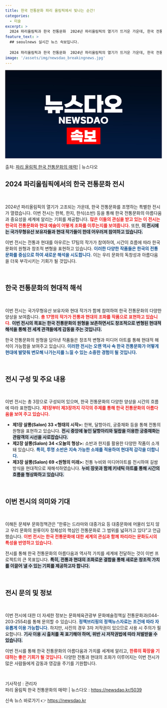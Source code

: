 ```yaml
---
title: 한국 전통문화 파리 올림픽에서 빛나는 순간!
categories:
  - 미술
excerpt: >
  2024 파리올림픽과 한국 전통문화  2024년 파리올림픽의 열기가 뜨거운 가운데, 한국 전통문화를 조명하는…
feature_text: >
  ## seoulnews 실시간 뉴스 속보입니다.

  2024 파리올림픽과 한국 전통문화  2024년 파리올림픽의 열기가 뜨거운 가운데, 한국 전통문화를 조명하는…
image: '/assets/img/newsdao_breakingnews.jpg'
---
```


![뉴스다오 속보](/assets/img/newsdao_breakingnews.jpg)

<p>출처: <a href="https://newsdao.kr/5039" rel="dofollow">파리 올림픽 한국 전통문화의 매력!</a> | 뉴스다오</p>

<h2 data-ke-size="size26">2024 파리올림픽에서의 한국 전통문화 전시</h2>

<p data-ke-size="size16">&nbsp;</p>

2024년 파리올림픽의 열기가 고조되는 가운데, 한국 전통문화를 조명하는 특별한 전시가 열렸습니다. 이번 전시는 한복, 한지, 한식(소반) 등을 통해 한국 전통문화의 아름다움과 중요성을 세계에 알리는 기회를 제공합니다. <b><span style="color: #ee2323;">많은 이들의 관심을 받고 있는 이 전시는 한국의 전통문화와 현대 예술이 어떻게 조화를 이루는지를 보여줍니다.</span></b> 또한, <b><span style="background-color: #21538527;">이 전시에는 국가무형유산 보유자들과 현대 작가들이 한데 어우러져 참여하고 있습니다.</span></b> 

이번 전시는 전통과 현대를 아우르는 17팀의 작가가 참여하여, 시간이 흐름에 따라 한국문화의 원형과 창조적 변형을 표현하고 있습니다. <b><span style="color: #1a5490;">이러한 다양한 작품들은 한국의 전통문화를 중심으로 하여 새로운 해석을 시도합니다.</span></b> 이는 우리 문화의 독창성과 아름다움을 더욱 부각시키는 기회가 될 것입니다.

<p data-ke-size="size16">&nbsp;</p>

<h2 data-ke-size="size26">한국 전통문화의 현대적 해석</h2>

<p data-ke-size="size16">&nbsp;</p>

이번 전시는 국가무형유산 보유자와 현대 작가가 함께 참여하여 한국 전통문화의 다양한 양상을 보여줍니다. <b><span style="color: #ee2323;">총 17명의 작가가 전통과 현대의 조화를 작품으로 표현하고 있습니다.</span></b> <b><span style="background-color: #21538527;">이번 전시의 목표는 한국 전통문화의 원형을 보존하면서도 창조적으로 변형된 현대적 해석을 통해 전 세계 관객들에게 감동을 주는 것입니다.</span></b> 

한국 전통문화의 원형을 담아낸 작품들은 창조적 변형과 미디어 아트를 통해 현대적 해석이 가능함을 보여주고 있습니다. <b><span style="color: #1a5490;">이러한 전시는 오랜 역사 속 한국 전통문화가 어떻게 현대에 발맞춰 변모해 나가는지를 느낄 수 있는 소중한 경험이 될 것입니다.</span></b>

<p data-ke-size="size16">&nbsp;</p>

<h2 data-ke-size="size26">전시 구성 및 주요 내용</h2>

<p data-ke-size="size16">&nbsp;</p>

이번 전시는 총 3장으로 구성되어 있으며, 한국 전통문화의 다양한 양상을 시간의 흐름에 따라 표현합니다. <b><span style="color: #ee2323;">제1장부터 제3장까지 각각의 주제를 통해 한국 전통문화의 아름다움을 보여 주고 있습니다.</span></b> 

<ul>
<li>
<b>제1장 살롱(Salon) 33 <형태의 시작>:</b> 한복, 달항아리, 궁중채화 등을 통해 전통의 원형을 표현하고 있습니다. <b><span style="background-color: #21538527;">전시 중앙에 놓인 달항아리와 밀랍을 이용한 궁중채화는 관람객의 시선을 사로잡습니다.</span></b>
</li>
<li>
<b>제2장 살롱(Salon) 34 <오늘의 형상>:</b> 소반과 한지를 활용한 다양한 작품이 소개돼 있습니다. <b><span style="color: #1a5490;">특히, 투명 소반은 지속 가능한 소재를 적용하여 현대적 감각을 더합니다.</span></b>
</li>
<li>
<b>제3장 살롱(Salon) 69 <원형의 미래>:</b> 전통 누비와 미디어아트를 전시하여 길쌈 방식을 현대적으로 재해석하였습니다. <b><span style="background-color: #21538527;">누비 장옷과 함께 키네틱 아트를 통해 시간의 흐름을 형상화하고 있습니다.</span></b>
</li>
</ul>

<p data-ke-size="size16">&nbsp;</p>

<h2 data-ke-size="size26">이번 전시의 의미와 기대</h2>

<p data-ke-size="size16">&nbsp;</p>

이해돈 문체부 문화정책관은 “한류는 드라마와 대중가요 등 대중문화에 머물러 있지 않고 우리 문화의 원류이자 정체성의 핵심인 전통문화로 그 범위를 넓혀가고 있다”고 언급했습니다. <b><span style="color: #ee2323;">이번 전시는 한국 전통문화에 대한 세계의 관심과 함께 파리라는 문화도시의 특성을 반영하고 있습니다.</span></b> 

전시를 통해 한국 전통문화의 아름다움과 역사적 가치를 세계에 전달하는 것이 이번 프로젝트의 큰 목표입니다. <b><span style="background-color: #21538527;">특히, 전통과 현대의 조화로운 결합을 통해 새로운 창조적 가치를 이끌어 낼 수 있는 기회를 제공하고자 합니다.</span></b> 

<p data-ke-size="size16">&nbsp;</p>

<h2 data-ke-size="size26">전시 문의 및 정보</h2>

<p data-ke-size="size16">&nbsp;</p>

이번 전시에 대한 더 자세한 정보는 문화체육관광부 문화예술정책실 전통문화과(044-203-2554)를 통해 문의할 수 있습니다. <b><span style="color: #1a5490;">정책브리핑의 정책뉴스자료는 조건에 따라 자유롭게 이용 가능합니다.</span></b> 하지만, 사진의 경우 3자 저작권이 있으므로 사용 시 주의가 필요합니다. <b><span style="background-color: #21538527;">기사 이용 시 출처를 꼭 표기해야 하며, 위반 시 저작권법에 따라 처벌받을 수 있습니다.</span></b> 

이번 전시를 통해 한국 전통문화의 아름다움과 가치를 세계에 알리고, <b><span style="color: #ee2323;">한류의 확장을 기대하는 좋은 기회가 될 것입니다.</span></b> 다양한 전통과 현대의 조화가 이루어지는 이번 전시가 많은 사람들에게 감동과 영감을 주기를 기원합니다.

<p data-ke-size="size16">&nbsp;</p>

기사작성 : 관리자  
파리 올림픽 한국 전통문화의 매력! | 뉴스다오  : <a href="https://newsdao.kr/5039" target="_blank">https://newsdao.kr/5039</a>  

신속 뉴스 바로가기 👉 <a href="https://newsdao.kr" rel="dofollow">https://newsdao.kr</a>


